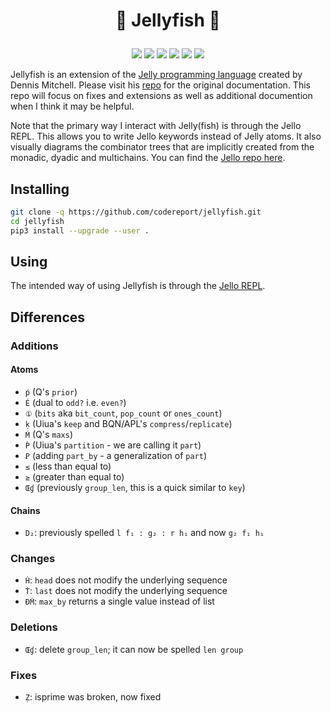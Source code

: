 # <p align="center">🪼 Jellyfish 🪼</p>

<p align="center">
    <a href="https://github.com/codereport/jellyfish/issues" alt="contributions welcome">
        <img src="https://img.shields.io/badge/contributions-welcome-brightgreen.svg?style=flat" /></a>
    <a href="https://lbesson.mit-license.org/" alt="MIT license">
        <img src="https://img.shields.io/badge/License-MIT-blue.svg" /></a>
    <a href="https://www.python.org/">
        <img src="https://img.shields.io/badge/Python-3-ff69b4.svg"/></a>
    <a href="https://github.com/codereport?tab=followers" alt="GitHub followers">
        <img src="https://img.shields.io/github/followers/codereport.svg?style=social&label=Follow" /></a>
    <a href="https://GitHub.com/codereport/jellyfish/stargazers/" alt="GitHub stars">
        <img src="https://img.shields.io/github/stars/codereport/jellyfish.svg?style=social&label=Star" /></a>
    <a href="https://twitter.com/code_report" alt="Twitter">
        <img src="https://img.shields.io/twitter/follow/code_report.svg?style=social&label=@code_report" /></a>
</p>

Jellyfish is an extension of the [Jelly programming language](https://github.com/DennisMitchell/jellylanguage/) created by Dennis Mitchell. Please visit his [repo](https://github.com/DennisMitchell/jellylanguage/) for the original documentation. This repo will focus on fixes and extensions as well as additional documention when I think it may be helpful.

Note that the primary way I interact with Jelly(fish) is through the Jello REPL. This allows you to write Jello keywords instead of Jelly atoms. It also visually diagrams the combinator trees that are implicitly created from the monadic, dyadic and multichains. You can find the [Jello repo here](https://github.com/codereport/jello/).

## Installing

```bash
git clone -q https://github.com/codereport/jellyfish.git
cd jellyfish
pip3 install --upgrade --user .
```

## Using

The intended way of using Jellyfish is through the [Jello REPL](https://github.com/codereport/jello/).

## Differences

### Additions

#### Atoms

* `ṕ` (Q's `prior`)
* `É` (dual to `odd?` i.e. `even?`)
* `①` (`bits` aka `bit_count`, `pop_count` or `ones_count`)
* `ḳ` (Uiua's `keep` and BQN/APL's `compress`/`replicate`)
* `Ḿ` (Q's `maxs`)
* `Ṕ` (Uiua's `partition` - we are calling it `part`)
* `Ꝑ` (adding `part_by` - a generalization of `part`)
* `≤` (less than equal to)
* `≥` (greater than equal to)
* `Œɠ` (previously `group_len`, this is a quick similar to `key`)

#### Chains

* `D₂`: previously spelled `l f₁ : g₂ : r h₁` and now `g₂ f₁ h₁`

### Changes

* `Ḣ`: `head` does not modify the underlying sequence
* `Ṫ`: `last` does not modify the underlying sequence
* `ÐṀ`: `max_by` returns a single value instead of list

### Deletions
* `Œɠ`: delete `group_len`; it can now be spelled `len group`

### Fixes

* `Ẓ`: isprime was broken, now fixed
